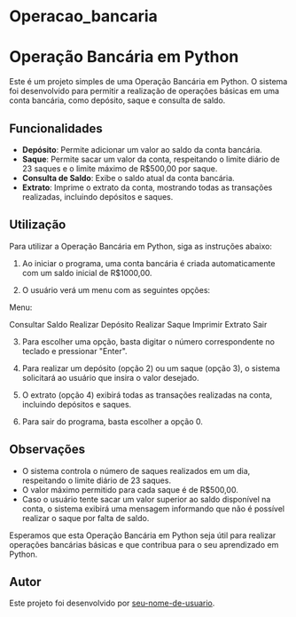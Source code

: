 # Operacao_bancaria

 # Operação Bancária em Python

Este é um projeto simples de uma Operação Bancária em Python. O sistema foi desenvolvido para permitir a realização de operações básicas em uma conta bancária, como depósito, saque e consulta de saldo.

## Funcionalidades

- **Depósito**: Permite adicionar um valor ao saldo da conta bancária.
- **Saque**: Permite sacar um valor da conta, respeitando o limite diário de 23 saques e o limite máximo de R$500,00 por saque.
- **Consulta de Saldo**: Exibe o saldo atual da conta bancária.
- **Extrato**: Imprime o extrato da conta, mostrando todas as transações realizadas, incluindo depósitos e saques.

## Utilização

Para utilizar a Operação Bancária em Python, siga as instruções abaixo:

1. Ao iniciar o programa, uma conta bancária é criada automaticamente com um saldo inicial de R$1000,00.

2. O usuário verá um menu com as seguintes opções:

Menu:

Consultar Saldo
Realizar Depósito
Realizar Saque
Imprimir Extrato
Sair


3. Para escolher uma opção, basta digitar o número correspondente no teclado e pressionar "Enter".

4. Para realizar um depósito (opção 2) ou um saque (opção 3), o sistema solicitará ao usuário que insira o valor desejado.

5. O extrato (opção 4) exibirá todas as transações realizadas na conta, incluindo depósitos e saques.

6. Para sair do programa, basta escolher a opção 0.

## Observações

- O sistema controla o número de saques realizados em um dia, respeitando o limite diário de 23 saques.
- O valor máximo permitido para cada saque é de R$500,00.
- Caso o usuário tente sacar um valor superior ao saldo disponível na conta, o sistema exibirá uma mensagem informando que não é possível realizar o saque por falta de saldo.

Esperamos que esta Operação Bancária em Python seja útil para realizar operações bancárias básicas e que contribua para o seu aprendizado em Python.

## Autor

Este projeto foi desenvolvido por [seu-nome-de-usuario](https://github.com/SciDevPablo).
